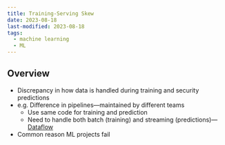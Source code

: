 ```yaml
---
title: Training-Serving Skew
date: 2023-08-18
last-modified: 2023-08-18
tags:
  - machine learning
  - ML
---
```


## Overview

- Discrepancy in how data is handled during training and security predictions
- e.g. Difference in pipelines—maintained by different teams
	- Use same code for training and prediction
	- Need to handle both batch (training) and streaming (predictions)—[Dataflow](GCP%20Dataflow.md)
- Common reason ML projects fail
